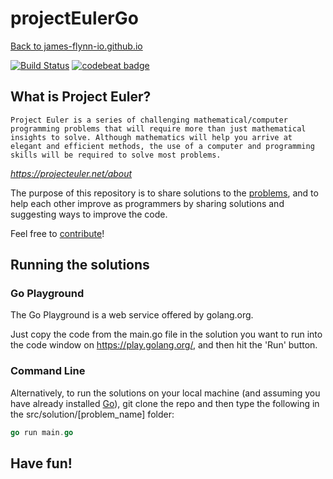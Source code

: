 # projectEulerGo

[Back to james-flynn-io.github.io](https://james-flynn-ie.github.io/)

[![Build Status](https://travis-ci.com/james-flynn-ie/projectEulerGo.svg)](https://travis-ci.com/james-flynn-ie/projectEulerGo) [![codebeat badge](https://codebeat.co/badges/16700183-8075-44b6-be22-321e02349a97)](https://codebeat.co/projects/github-com-james-flynn-ie-projecteulergo-master)

## What is Project Euler?

`Project Euler is a series of challenging mathematical/computer programming problems that will require more than just mathematical insights to solve. Although mathematics will help you arrive at elegant and efficient methods, the use of a computer and programming skills will be required to solve most problems.`

_<https://projecteuler.net/about>_

The purpose of this repository is to share solutions to the [problems](https://projecteuler.net/archives), and to help each other improve as programmers by sharing solutions and suggesting ways to improve the code.

Feel free to [contribute](https://james-flynn-ie.github.io/projectEulerGo/CONTRIBUTING)!

## Running the solutions

### Go Playground

The Go Playground is a web service offered by golang.org.

Just copy the code from the main.go file in the solution you want to run into the code window on <https://play.golang.org/>, and then hit the 'Run' button.

### Command Line

Alternatively, to run the solutions on your local machine (and assuming you have already installed [Go](https://golang.org/doc/install)), git clone the repo and then type the following in the src/solution/[problem_name] folder:

```go
go run main.go
```

## Have fun!

